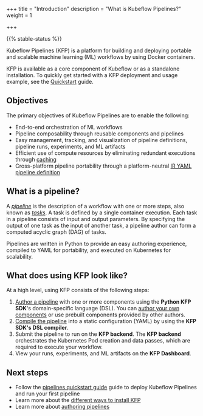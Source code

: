 +++
title = "Introduction"
description = "What is Kubeflow Pipelines?"
weight = 1
                    
+++

{{% stable-status %}}

Kubeflow Pipelines (KFP) is a platform for building and deploying portable and
scalable machine learning (ML) workflows by using Docker containers.

KFP is available as a core component of Kubeflow or as a standalone installation. To quickly get started with a KFP deployment and usage example, see the [Quickstart][quickstart] guide.

<!-- REVIEWER COMMENT (REMOVE BEFORE PUBLISHING): Best to comment these out until the topic is available -->
<!-- [Learn more about installing Kubeflow][Installation]
[Learn more about installing Kubeflow Pipelines standalone][Installation] -->

## Objectives

The primary objectives of Kubeflow Pipelines are to enable the following:
* End-to-end orchestration of ML workflows
* Pipeline composability through reusable components and pipelines
* Easy management, tracking, and visualization of pipeline definitions, pipeline runs, experiments, and ML artifacts
* Efficient use of compute resources by eliminating redundant executions through [caching][caching]
* Cross-platform pipeline portability through a platform-neutral [IR YAML pipeline definition][ir-yaml]

## What is a pipeline?

A [_pipeline_][pipelines] is the description of a workflow with one or more steps, also known as [_tasks_][tasks]. A task is defined by a single container execution. Each task in a pipeline consists of input and output parameters. By specifying the output of one task as the input of another task, a pipeline author can form a computed acyclic graph (DAG) of tasks.

Pipelines are written in Python to provide an easy authoring experience, compiled to YAML for portability, and executed on Kubernetes for scalability.


## What does using KFP look like?

At a high level, using KFP consists of the following steps:

1. [Author a pipeline][author-a-pipeline] with one or more components using the **Python KFP SDK**'s domain-specific language (DSL). You can [author your own components][components] or use prebuilt components provided by other authors.
2. [Compile the pipeline][compile-a-pipeline] into a static configuration (YAML) by using the **KFP SDK's DSL compiler**.
3. Submit the pipeline to run on the **KFP backend**. The **KFP backend** orchestrates the Kubernetes Pod creation and data passes, which are required to execute your workflow.
4. View your runs, experiments, and ML artifacts on the **KFP Dashboard**.


## Next steps

* Follow the 
  [pipelines quickstart guide][Quickstart] guide to 
  deploy Kubeflow Pipelines and run your first pipeline
* Learn more about the [different ways to install KFP][installation]
* Learn more about [authoring pipelines][author-a-pipeline]

[quickstart]: /docs/components/pipelines/v2/quickstart
[author-a-pipeline]: /docs/components/pipelines/v2/author-a-pipeline
[components]: /docs/components/pipelines/v2/author-a-pipeline/components
[pipelines]: /docs/components/pipelines/v2/author-a-pipeline/pipelines
[tasks]: /docs/components/pipelines/v2/author-a-pipeline/tasks
[compile-a-pipeline]: /docs/components/pipelines/v2/compile-a-pipeline
[installation]: /docs/components/pipelines/v2/installation
[caching]: /docs/components/pipelines/v2/author-a-pipeline/tasks/#caching
[ir-yaml]: /docs/components/pipelines/v2/compile-a-pipeline/#ir-yaml